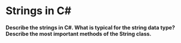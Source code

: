 Strings in C#
=====================================

#### Describe the strings in C#. What is typical for the string data type? Describe the most important methods of the String class.

